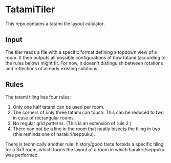 # TatamiTiler

This repo contains a tatami tile layout calulator.

## Input 

The tiler reads a file with a specific format defining a topdown view of a room. It then outputs all possible configurations of how tatami (according to the rules below) might fit. For now, it doesn't distinguish between rotations and reflections of already existing solutions.

## Rules

The tatami tiling has four rules:
1. Only one half tatami can be used per room.
2. The corners of only three tatami can touch. This can be reduced to two in case of rectangular rooms.
3. No regular grid patterns. (This is an extension of rule 2.)
4. There can not be a line in the room that neatly bisects the tiling in two (this reminds one of harakiri/seppuku).

There is technically another rule: history/good taste forbids a specific tiling for a 3x3 room, which forms the layout of a room in which harakiri/seppuku was performed.
